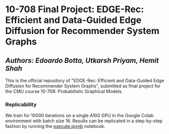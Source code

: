 # 10-708 Final Project: EDGE-Rec: Efficient and Data-Guided Edge Diffusion for Recommender System Graphs
## *Authors: Edoardo Botta, Utkarsh Priyam, Hemit Shah*

This is the official repository of "EDGE-Rec: Efficient and Data-Guided Edge Diffusion for Recommender System Graphs", submitted as final project for the CMU course 10-708: Probabilistic Graphical Models.

### Replicability
We train for 10000 iterations on a single A100 GPU in the Google Colab environment with batch size 16.
Results can be replicated in a step-by-step fashion by running the [execute.ipynb](https://github.com/upriyam-cmu/10-708-Final-Project/blob/main/execute.ipynb) notebook.
